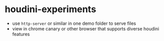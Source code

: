 # houdini-experiments

- use `http-server` or similar in one demo folder to serve files
- view in chrome canary or other browser that supports diverse houdini features
